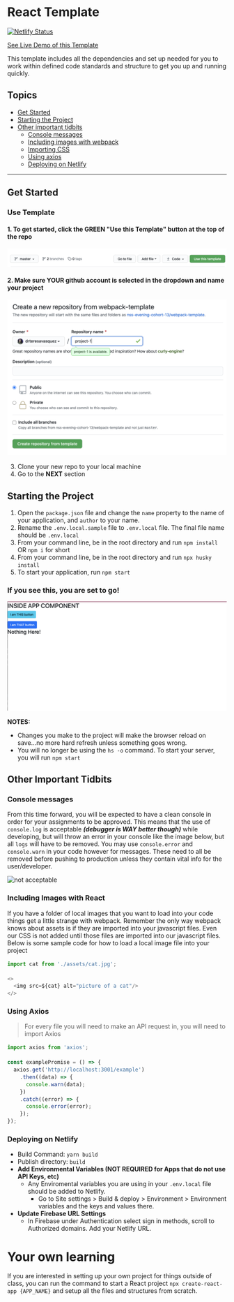 # React Template
[![Netlify Status](https://api.netlify.com/api/v1/badges/339c4ae9-fc7f-41b4-9b49-2dab0a20eaba/deploy-status)](https://app.netlify.com/sites/react-template-21/deploys)

[See Live Demo of this Template](https://react-template-21.netlify.app/)

This template includes all the dependencies and set up needed for you to work within defined code standards and structure to get you up and running quickly.

## Topics
- [Get Started](#get-started)
- [Starting the Project](#starting-the-project)
- [Other important tidbits](#other-important-tidbits)
    - [Console messages](#console-messages)
    - [Including images with webpack](#including-images-with-webpack)
    - [Importing CSS](#importing-cssscss)
    - [Using axios](#using-axios)
    - [Deploying on Netlify](#deploying-on-netlify)
___

## Get Started
### Use Template
#### 1. To get started, click the GREEN "Use this Template" button at the top of the repo
![Use this Template](./documentation/usetemplate.png)

#### 2. Make sure YOUR github account is selected in the dropdown and name your project
![Create Project](./documentation/createproject.png)

3. Clone your new repo to your local machine
4. Go to the **NEXT** section

## Starting the Project
1. Open the `package.json` file and change the `name` property to the name of your application, and `author` to  your name.
1. Rename the `.env.local.sample` file to `.env.local` file. The final file name should be `.env.local`
1. From your command line, be in the root directory and run `npm install` OR `npm i` for short
1. From your command line, be in the root directory and run `npx husky install`
1. To start your application, run `npm start`

### If you see this, you are set to go!
![LIT](./documentation/lit-screen.png)

**NOTES:** 
- Changes you make to the project will make the browser reload on save...no more hard refresh unless something goes wrong.
- You will no longer be using the `hs -o` command. To start your server, you will run `npm start`

## Other Important Tidbits
### Console messages
From this time forward, you will be expected to have a clean console in order for your assignments to be approved. This means that the use of `console.log` is acceptable **_(debugger is WAY better though)_** while developing, but will throw an error in your console like the image below, but all `logs` will have to be removed. You may use `console.error` and `console.warn` in your code however for messages. These need to all be removed before pushing to production unless they contain vital info for the user/developer.

![not acceptable](./documentation/notacceptable.png)

### Including Images with React
If you have a folder of local images that you want to load into your code things get a little strange with webpack.  Remember the only way webpack knows about assets is if they are imported into your javascript files.  Even our CSS is not added until those files are imported into our javascript files.  Below is some sample code for how to load a local image file into your project

```js
import cat from './assets/cat.jpg';

<>
  <img src=${cat} alt="picture of a cat"/>
</>

```
### Using Axios
> For every file you will need to make an API request in, you will need to import Axios
```js
import axios from 'axios';

const examplePromise = () => {
  axios.get('http://localhost:3001/example')
    .then((data) => {
      console.warn(data);
    })
    .catch((error) => {
      console.error(error);
    });
});
```

### Deploying on Netlify

- Build Command: `yarn build`
- Publish directory: `build`
- **Add Environmental Variables (NOT REQUIRED for Apps that do not use API Keys, etc)**
    - Any Enviromental variables you are using in your `.env.local` file should be added to Netlify. 
        - Go to Site settings > Build & deploy > Environment > Environment variables and the keys and values there.
- **Update Firebase URL Settings**
    - In Firebase under Authentication select sign in methods, scroll to Authorized domains. Add your Netlify URL.
# Your own learning
If you are interested in setting up your own project for things outside of class, you can run the command to start a React project `npx create-react-app {APP_NAME}` and setup all the files and structures from scratch.
